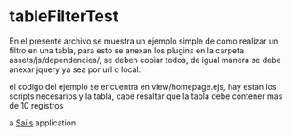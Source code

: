 # tableFilterTest
En el presente archivo se muestra un ejemplo simple de 
como realizar un filtro en una tabla, para esto se anexan 
los plugins en la carpeta assets/js/dependencies/, se deben copiar
todos, de igual manera se debe anexar jquery ya sea por url o local.

el codigo del ejemplo se encuentra en view/homepage.ejs, hay estan los 
scripts necesarios y la tabla, cabe resaltar que la tabla debe contener
mas de 10 registros

a [Sails](http://sailsjs.org) application
